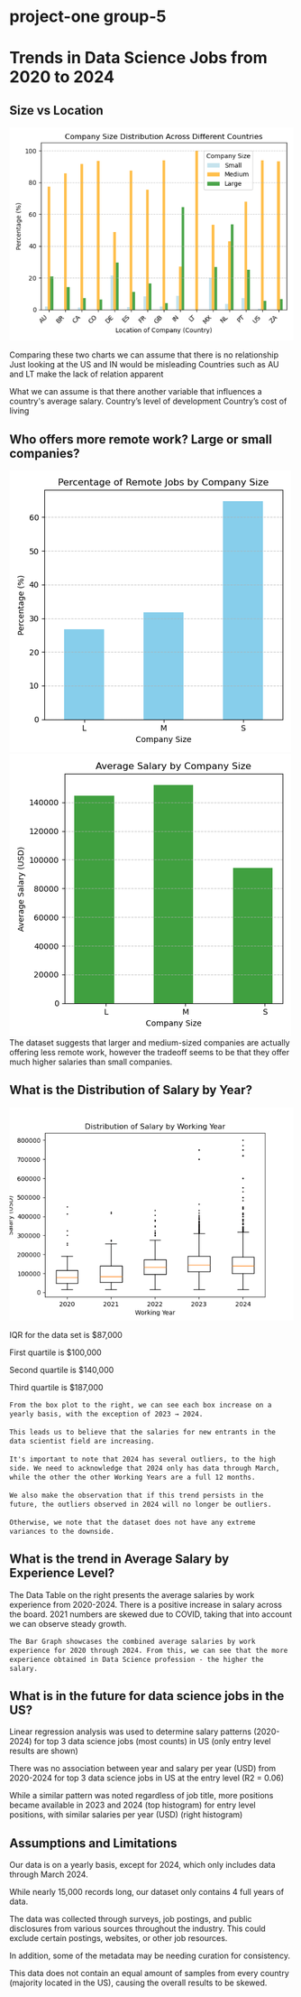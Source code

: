# project-one group-5
# Trends in Data Science Jobs from 2020 to 2024

## Size vs Location

![size_country](images/size_country.png)

Comparing these two charts we can assume that there is no relationship
Just looking at the US and IN would be misleading
Countries such as AU and LT make the lack of relation apparent 

What we can assume is that there another variable that influences a country's average salary.
Country’s level of development
Country’s cost of living


## Who offers more remote work? Large or small companies?

![remote_company_size](images/remote_company_size.png) ![size_salaries](images/size_salaries.png)
The dataset suggests that larger and medium-sized companies are actually offering less remote work, however the tradeoff seems to be that they offer much higher salaries than small companies.

## What is the Distribution of Salary by Year?

![BoxPlot](images/BoxPlot.png)

IQR for the data set is $87,000

First quartile is $100,000

Second quartile is $140,000

Third quartile is $187,000

    From the box plot to the right, we can see each box increase on a yearly basis, with the exception of 2023 → 2024.

    This leads us to believe that the salaries for new entrants in the data scientist field are increasing.

    It's important to note that 2024 has several outliers, to the high side. We need to acknowledge that 2024 only has data through March, while the other the other Working Years are a full 12 months. 

    We also make the observation that if this trend persists in the future, the outliers observed in 2024 will no longer be outliers.
    
    Otherwise, we note that the dataset does not have any extreme variances to the downside.

## What is the trend in Average Salary by Experience Level?
The Data Table on the right presents the average salaries by work experience from 2020-2024. There is a positive increase in salary across the board. 2021 numbers are skewed due to COVID, taking that into account we can observe steady growth. 

    The Bar Graph showcases the combined average salaries by work experience for 2020 through 2024. From this, we can see that the more experience obtained in Data Science profession - the higher the salary. 

## What is in the future for data science jobs in the US?
Linear regression analysis was used to determine salary patterns (2020-2024) for top 3 data science jobs (most counts) in US (only entry level results are shown)

There was no association between year and salary per year (USD) from 2020-2024 for top 3 data science jobs in US at the entry level (R2 = 0.06)

 While a similar pattern was noted regardless of job title, more positions became available in 2023 and 2024 (top histogram) for entry level positions, with similar salaries per year (USD) (right histogram)

## Assumptions and Limitations
Our data is on a yearly basis, except for 2024, which only includes data  through March 2024.

While nearly 15,000 records long, our dataset only contains 4 full years of data.

The data was collected through surveys, job postings, and public disclosures from various sources throughout the industry. This could exclude certain postings, websites, or other job resources. 

In addition, some of the metadata may be needing curation for consistency.

 This data does not contain an equal amount of samples from every country (majority located in the US), causing the overall results to be skewed. 


